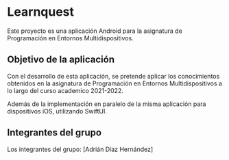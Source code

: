 
# Learnquest

Este proyecto es una aplicación Android para la asignatura de Programación en Entornos Multidispositivos.


## Objetivo de la aplicación

Con el desarrollo de esta aplicación, se pretende aplicar los conocimientos obtenidos en la asignatura de 
Programación en Entornos Multidispositivos a lo largo del curso academico 2021-2022.

Además de la implementación en paralelo de la misma aplicación para dispositivos iOS, utilizando SwiftUI.


## Integrantes del grupo

Los integrantes del grupo: [Adrián Díaz Hernández]
